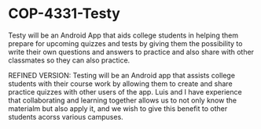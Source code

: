 # COP-4331-Testy
Testy will be an Android App that aids college students in helping them prepare for upcoming quizzes and tests by giving them the possibility to write their own questions and answers to practice and also share with other classmates so they can also practice.

REFINED VERSION:
Testing will be an Android app that assists college students with their course work by allowing them to create and share practice quizzes with other users of the app. Luis and I have experience that collaborating and learning together allows us to not only know the materialm but also apply it, and we wish to give this benefit to other students acorss various campuses.
